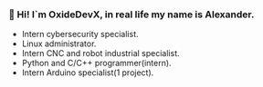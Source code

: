 ### 👋 Hi! I`m OxideDevX, in real life my name is Alexander.

- Intern cybersecurity specialist.
- Linux administrator.
- Intern CNC and robot industrial specialist.
- Python and C/C++ programmer(intern).
- Intern Arduino specialist(1 project).

